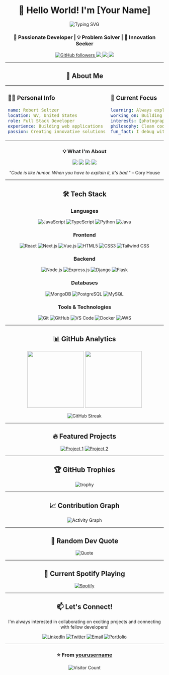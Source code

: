 <div align="center">
  
# 👋 Hello World! I'm [Your Name]

<img src="https://readme-typing-svg.herokuapp.com?font=Fira+Code&pause=1000&color=36BCF7&center=true&vCenter=true&width=435&lines=Full+Stack+Developer;Open+Source+Enthusiast;Always+Learning+New+Things" alt="Typing SVG" />

### 🚀 Passionate Developer | 💡 Problem Solver | 🌟 Innovation Seeker

<p align="center">
  <a href="https://github.com/yourusername">
    <img src="https://img.shields.io/github/followers/yourusername?label=Follow&style=social" alt="GitHub followers" />
  </a>
  <a href="https://linkedin.com/in/yourprofile">
    <img src="https://img.shields.io/badge/-LinkedIn-0077B5?style=flat&logo=Linkedin&logoColor=white"/>
  </a>
  <a href="mailto:your.email@gmail.com">
    <img src="https://img.shields.io/badge/-Email-D14836?style=flat&logo=Gmail&logoColor=white"/>
  </a>
  <a href="https://yourwebsite.com">
    <img src="https://img.shields.io/badge/-Website-FF5722?style=flat&logo=google-chrome&logoColor=white"/>
  </a>
</p>

---

## 🎯 About Me

<div align="center">

<table>
<tr>
<td width="50%" valign="top">

### 👨‍💻 Personal Info
```yaml
name: Robert Seltzer
location: WV, United States
role: Full Stack Developer
experience: Building web applications
passion: Creating innovative solutions
```

</td>
<td width="50%" valign="top">

### 🎯 Current Focus
```yaml
learning: Always exploring new technologies
working_on: Building something amazing
interests: [photography, coding, tech exploration]
philosophy: Clean code, great UX
fun_fact: I debug with console.log() and I'm not ashamed!
```

</td>
</tr>
</table>

</div>

<div align="center">

### 💡 What I'm About

<img src="https://img.shields.io/badge/-🌟_Innovation-FF6B6B?style=for-the-badge&logoColor=white" />
<img src="https://img.shields.io/badge/-🎯_Problem_Solving-4ECDC4?style=for-the-badge&logoColor=white" />
<img src="https://img.shields.io/badge/-📚_Continuous_Learning-45B7D1?style=for-the-badge&logoColor=white" />
<img src="https://img.shields.io/badge/-🤝_Collaboration-96CEB4?style=for-the-badge&logoColor=white" />

</div>

<div align="center">

*"Code is like humor. When you have to explain it, it's bad."* – Cory House

</div>

---

## 🛠️ Tech Stack

<div align="center">

### Languages
![JavaScript](https://img.shields.io/badge/-JavaScript-F7DF1E?style=for-the-badge&logo=javascript&logoColor=black)
![TypeScript](https://img.shields.io/badge/-TypeScript-3178C6?style=for-the-badge&logo=typescript&logoColor=white)
![Python](https://img.shields.io/badge/-Python-3776AB?style=for-the-badge&logo=python&logoColor=white)
![Java](https://img.shields.io/badge/-Java-007396?style=for-the-badge&logo=java&logoColor=white)

### Frontend
![React](https://img.shields.io/badge/-React-61DAFB?style=for-the-badge&logo=react&logoColor=black)
![Next.js](https://img.shields.io/badge/-Next.js-000000?style=for-the-badge&logo=nextdotjs&logoColor=white)
![Vue.js](https://img.shields.io/badge/-Vue.js-4FC08D?style=for-the-badge&logo=vuedotjs&logoColor=white)
![HTML5](https://img.shields.io/badge/-HTML5-E34F26?style=for-the-badge&logo=html5&logoColor=white)
![CSS3](https://img.shields.io/badge/-CSS3-1572B6?style=for-the-badge&logo=css3&logoColor=white)
![Tailwind CSS](https://img.shields.io/badge/-Tailwind_CSS-38B2AC?style=for-the-badge&logo=tailwind-css&logoColor=white)

### Backend
![Node.js](https://img.shields.io/badge/-Node.js-339933?style=for-the-badge&logo=nodedotjs&logoColor=white)
![Express.js](https://img.shields.io/badge/-Express.js-000000?style=for-the-badge&logo=express&logoColor=white)
![Django](https://img.shields.io/badge/-Django-092E20?style=for-the-badge&logo=django&logoColor=white)
![Flask](https://img.shields.io/badge/-Flask-000000?style=for-the-badge&logo=flask&logoColor=white)

### Databases
![MongoDB](https://img.shields.io/badge/-MongoDB-47A248?style=for-the-badge&logo=mongodb&logoColor=white)
![PostgreSQL](https://img.shields.io/badge/-PostgreSQL-336791?style=for-the-badge&logo=postgresql&logoColor=white)
![MySQL](https://img.shields.io/badge/-MySQL-4479A1?style=for-the-badge&logo=mysql&logoColor=white)

### Tools & Technologies
![Git](https://img.shields.io/badge/-Git-F05032?style=for-the-badge&logo=git&logoColor=white)
![GitHub](https://img.shields.io/badge/-GitHub-181717?style=for-the-badge&logo=github&logoColor=white)
![VS Code](https://img.shields.io/badge/-VS_Code-007ACC?style=for-the-badge&logo=visual-studio-code&logoColor=white)
![Docker](https://img.shields.io/badge/-Docker-2496ED?style=for-the-badge&logo=docker&logoColor=white)
![AWS](https://img.shields.io/badge/-AWS-232F3E?style=for-the-badge&logo=amazon-aws&logoColor=white)

</div>

---

## 📊 GitHub Analytics

<div align="center">

<img height="180em" src="https://github-readme-stats.vercel.app/api?username=yourusername&show_icons=true&theme=tokyonight&include_all_commits=true&count_private=true"/>
<img height="180em" src="https://github-readme-stats.vercel.app/api/top-langs/?username=yourusername&layout=compact&theme=tokyonight"/>

</div>

<div align="center">
  
![GitHub Streak](https://github-readme-streak-stats.herokuapp.com/?user=yourusername&theme=tokyonight)

</div>

---

## 🔥 Featured Projects

<div align="center">

[![Project 1](https://github-readme-stats.vercel.app/api/pin/?username=yourusername&repo=project1&theme=tokyonight)](https://github.com/yourusername/project1)
[![Project 2](https://github-readme-stats.vercel.app/api/pin/?username=yourusername&repo=project2&theme=tokyonight)](https://github.com/yourusername/project2)

</div>

---

## 🏆 GitHub Trophies

<div align="center">
  
![trophy](https://github-profile-trophy.vercel.app/?username=yourusername&theme=darkhub&column=7&margin-w=15&margin-h=15)

</div>

---

## 📈 Contribution Graph

<div align="center">

![Activity Graph](https://github-readme-activity-graph.vercel.app/graph?username=yourusername&theme=tokyo-night)

</div>

---

## 💭 Random Dev Quote

<div align="center">

![Quote](https://quotes-github-readme.vercel.app/api?type=horizontal&theme=tokyonight)

</div>

---

## 🎵 Current Spotify Playing

<div align="center">

[![Spotify](https://novatorem-kyzbk7wxl-bardiesel.vercel.app/api/spotify)](https://open.spotify.com/user/yourusername)

</div>

---

## 📫 Let's Connect!

<div align="center">

I'm always interested in collaborating on exciting projects and connecting with fellow developers!

[![LinkedIn](https://img.shields.io/badge/-LinkedIn-0077B5?style=for-the-badge&logo=Linkedin&logoColor=white)](https://linkedin.com/in/yourprofile)
[![Twitter](https://img.shields.io/badge/-Twitter-1DA1F2?style=for-the-badge&logo=twitter&logoColor=white)](https://twitter.com/yourusername)
[![Email](https://img.shields.io/badge/-Email-D14836?style=for-the-badge&logo=Gmail&logoColor=white)](mailto:your.email@gmail.com)
[![Portfolio](https://img.shields.io/badge/-Portfolio-FF5722?style=for-the-badge&logo=google-chrome&logoColor=white)](https://yourwebsite.com)

</div>

---

<div align="center">

### ⭐ From [yourusername](https://github.com/yourusername)

![Visitor Count](https://visitor-badge.laobi.icu/badge?page_id=yourusername.spawnofsociety2)

</div>

</div> 
